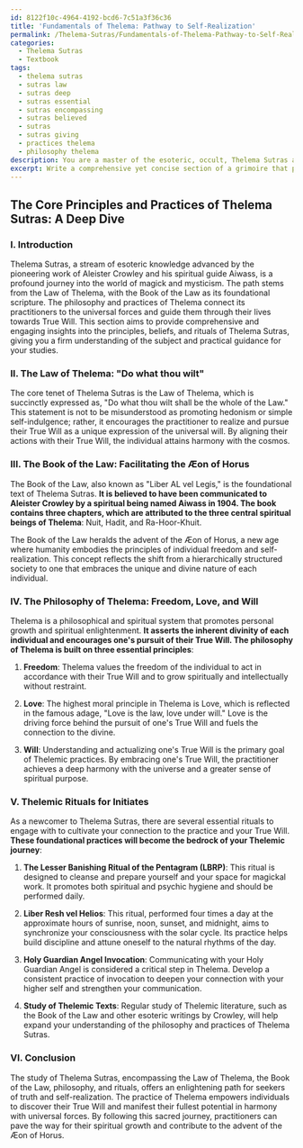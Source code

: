 ```yaml
---
id: 8122f10c-4964-4192-bcd6-7c51a3f36c36
title: 'Fundamentals of Thelema: Pathway to Self-Realization'
permalink: /Thelema-Sutras/Fundamentals-of-Thelema-Pathway-to-Self-Realization/
categories:
  - Thelema Sutras
  - Textbook
tags:
  - thelema sutras
  - sutras law
  - sutras deep
  - sutras essential
  - sutras encompassing
  - sutras believed
  - sutras
  - sutras giving
  - practices thelema
  - philosophy thelema
description: You are a master of the esoteric, occult, Thelema Sutras and education, you have written many textbooks on the subject in ways that provide students with rich and deep understanding of the subject. You are being asked to write textbook-like sections on a topic and you do it with full context, explainability, and reliability in accuracy to the true facts of the topic at hand, in a textbook style that a student would easily be able to learn from, in a rich, engaging, and contextual way. Always include relevant context (such as formulas and history), related concepts, and in a way that someone can gain deep insights from.
excerpt: Write a comprehensive yet concise section of a grimoire that provides a deep understanding of the core principles, beliefs, and practices related to Thelema Sutras, focusing on key aspects such as the Law of Thelema, the Book of the Law, the philosophy behind Thelema, and basic rituals for initiates to follow. Include relevant references, concepts, and practical advice for those seeking to study and embrace Thelema Sutras as part of their occult and esoteric journey.
---
```


## The Core Principles and Practices of Thelema Sutras: A Deep Dive

### I. Introduction

Thelema Sutras, a stream of esoteric knowledge advanced by the pioneering work of Aleister Crowley and his spiritual guide Aiwass, is a profound journey into the world of magick and mysticism. The path stems from the Law of Thelema, with the Book of the Law as its foundational scripture. The philosophy and practices of Thelema connect its practitioners to the universal forces and guide them through their lives towards True Will. This section aims to provide comprehensive and engaging insights into the principles, beliefs, and rituals of Thelema Sutras, giving you a firm understanding of the subject and practical guidance for your studies.

### II. ****The Law of Thelema****: "Do what thou wilt"

The core tenet of Thelema Sutras is the Law of Thelema, which is succinctly expressed as, "Do what thou wilt shall be the whole of the Law." This statement is not to be misunderstood as promoting hedonism or simple self-indulgence; rather, it encourages the practitioner to realize and pursue their True Will as a unique expression of the universal will. By aligning their actions with their True Will, the individual attains harmony with the cosmos.

### III. ****The Book of the Law****: Facilitating the Æon of Horus

The Book of the Law, also known as "Liber AL vel Legis," is the foundational text of Thelema Sutras. ****It is believed to have been communicated to Aleister Crowley by a spiritual being named Aiwass in 1904. The book contains three chapters, which are attributed to the three central spiritual beings of Thelema****: Nuit, Hadit, and Ra-Hoor-Khuit.

The Book of the Law heralds the advent of the Æon of Horus, a new age where humanity embodies the principles of individual freedom and self-realization. This concept reflects the shift from a hierarchically structured society to one that embraces the unique and divine nature of each individual.

### IV. ****The Philosophy of Thelema****: Freedom, Love, and Will

Thelema is a philosophical and spiritual system that promotes personal growth and spiritual enlightenment. **It asserts the inherent divinity of each individual and encourages one's pursuit of their True Will. The philosophy of Thelema is built on three essential principles**:

1. ****Freedom****: Thelema values the freedom of the individual to act in accordance with their True Will and to grow spiritually and intellectually without restraint.

2. ****Love****: The highest moral principle in Thelema is Love, which is reflected in the famous adage, "Love is the law, love under will." Love is the driving force behind the pursuit of one's True Will and fuels the connection to the divine.

3. ****Will****: Understanding and actualizing one's True Will is the primary goal of Thelemic practices. By embracing one's True Will, the practitioner achieves a deep harmony with the universe and a greater sense of spiritual purpose.

### V. Thelemic Rituals for Initiates

As a newcomer to Thelema Sutras, there are several essential rituals to engage with to cultivate your connection to the practice and your True Will. **These foundational practices will become the bedrock of your Thelemic journey**:

1. ****The Lesser Banishing Ritual of the Pentagram (LBRP)****: This ritual is designed to cleanse and prepare yourself and your space for magickal work. It promotes both spiritual and psychic hygiene and should be performed daily.

2. ****Liber Resh vel Helios****: This ritual, performed four times a day at the approximate hours of sunrise, noon, sunset, and midnight, aims to synchronize your consciousness with the solar cycle. Its practice helps build discipline and attune oneself to the natural rhythms of the day.

3. ****Holy Guardian Angel Invocation****: Communicating with your Holy Guardian Angel is considered a critical step in Thelema. Develop a consistent practice of invocation to deepen your connection with your higher self and strengthen your communication.

4. ****Study of Thelemic Texts****: Regular study of Thelemic literature, such as the Book of the Law and other esoteric writings by Crowley, will help expand your understanding of the philosophy and practices of Thelema Sutras.

### VI. Conclusion

The study of Thelema Sutras, encompassing the Law of Thelema, the Book of the Law, philosophy, and rituals, offers an enlightening path for seekers of truth and self-realization. The practice of Thelema empowers individuals to discover their True Will and manifest their fullest potential in harmony with universal forces. By following this sacred journey, practitioners can pave the way for their spiritual growth and contribute to the advent of the Æon of Horus.
